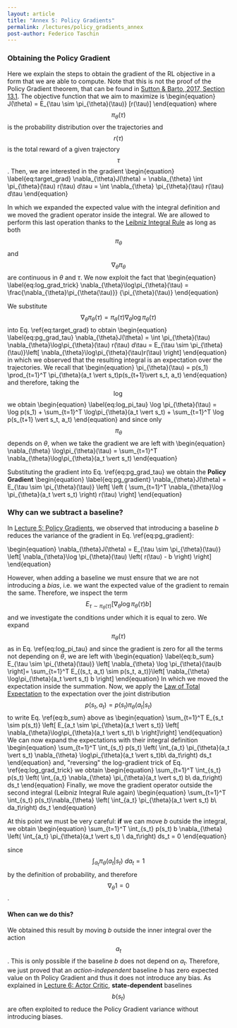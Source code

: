 ```yaml
---
layout: article
title: "Annex 5: Policy Gradients"
permalink: /lectures/policy_gradients_annex
post-author: Federico Taschin
---
```


### Obtaining the Policy Gradient
Here we explain the steps to obtain the gradient of the RL objective in a form that we are able
to compute. Note that this is not the proof of the Policy Gradient theorem, that can be found in
[Sutton & Barto, 2017, Section 13.1](http://incompleteideas.net/book/bookdraft2017nov5.pdf).
The objective function that we aim to maximize is
\begin{equation}
J(\theta) = E_{\tau \sim \pi_{\theta}(\tau)} [r(\tau)]
\end{equation}
where $$\pi_{\theta}(\tau)$$ is the probability distribution over the trajectories and
$$r(\tau)$$ is the total reward of a given trajectory $$\tau$$. Then, we are interested in the
gradient
\begin{equation}
\label{eq:target_grad}
\nabla_{\theta}J(\theta) = \nabla_{\theta} \int \pi_{\theta}(\tau) r(\tau) d\tau
= \int \nabla_{\theta} \pi_{\theta}(\tau) r(\tau) d\tau
\end{equation}

In which we expanded the expected value with the integral definition and we moved the gradient
operator inside the integral. We are allowed to perform this last operation thanks to the
[Leibniz Integral Rule](https://en.wikipedia.org/wiki/Leibniz_integral_rule) as long as both
$$\pi_{\theta}$$ and $$\nabla_{\theta}\pi_{\theta}$$ are continuous in $\theta$ and $\tau$. 
We now exploit the fact that
\begin{equation}
\label{eq:log_grad_trick}
\nabla_{\theta}\log\pi_{\theta}(\tau) = \frac{\nabla_{\theta}\pi_{\theta(\tau)}}
{\pi_{\theta}(\tau)}
\end{equation}

We substitute $$\nabla_{\theta}\pi_{\theta}(\tau) =
\pi_{\theta}(\tau) \nabla_{\theta}\log\pi_{\theta}(\tau)$$ into Eq. \ref{eq:target_grad} to
obtain
\begin{equation}
\label{eq:pg_grad_tau}
\nabla_{\theta}J(\theta) = \int \pi_{\theta}(\tau) \nabla_{\theta}\log\pi_{\theta}(\tau)
r(\tau) d\tau = E_{\tau \sim \pi_{\theta}(\tau)}\left[ 
\nabla_{\theta}\log\pi_{\theta}(\tau)r(\tau)
\right]
\end{equation}
in which we observed that the resulting integral is an expectation over the trajectories.
We recall that
\begin{equation}
\pi_{\theta}(\tau) = p(s_1) \prod_{t=1}^T \pi_{\theta}(a_t \vert s_t)p(s_{t+1}\vert s_t, a_t)
\end{equation}
and therefore, taking the $$\log$$ we obtain
\begin{equation}
\label{eq:log_pi_tau}
\log \pi_{\theta}(\tau) = \log p(s_1) +
\sum_{t=1}^T \log\pi_{\theta}(a_t \vert s_t) + \sum_{t=1}^T \log p(s_{t+1} \vert s_t, a_t)
\end{equation}
and since only $$\pi_{\theta}$$ depends on $\theta$, when we take the gradient we are left with
\begin{equation}
\nabla_{\theta} \log\pi_{\theta}(\tau) =
\sum_{t=1}^T \nabla_{\theta}\log\pi_{\theta}(a_t \vert s_t)
\end{equation}

Substituting the gradient into Eq. \ref{eq:pg_grad_tau} we obtain the **Policy Gradient**
\begin{equation}
\label{eq:pg_gradient}
\nabla_{\theta}J(\theta) = E_{\tau \sim \pi_{\theta}(\tau)} \left[
\left ( \sum_{t=1}^T \nabla_{\theta}\log \pi_{\theta}(a_t \vert s_t) \right) r(\tau)
\right]
\end{equation}


### Why can we subtract a baseline?
In [Lecture 5: Policy Gradients](/lectures/lecture5), we observed that introducing a baseline
$b$ reduces the variance of the gradient in Eq. \ref{eq:pg_gradient}:

\begin{equation}
\nabla_{\theta}J(\theta) = E_{\tau \sim \pi_{\theta}(\tau)} \left[
\nabla_{\theta}\log \pi_{\theta}(\tau) \left( r(\tau) - b \right) 
\right]
\end{equation}

However, when adding a baseline we must ensure that we are not introducing a *bias*, i.e. we
want the expected value of the gradient to remain the same. Therefore, we inspect the term
$$E_{\tau \sim \pi_{\theta}(\tau)} \left[ \nabla_{\theta} \log \pi_{\theta}(\tau)b \right]$$ and
we investigate the conditions under which it is equal to zero. We expand $$\pi_{\theta}(\tau)$$
as in Eq. \ref{eq:log_pi_tau} and since the gradient is zero for all the terms not depending on 
$\theta$, we are left with
\begin{equation}
\label{eq:b_sum}
E_{\tau \sim \pi_{\theta}(\tau)} \left[ \nabla_{\theta} \log \pi_{\theta}(\tau)b \right]=
\sum_{t=1}^T E_{(s_t, a_t) \sim p(s_t, a_t)}\left[
\nabla_{\theta} \log\pi_{\theta}(a_t \vert s_t) b
\right]
\end{equation}
In which we moved the expectation inside the summation. Now, we apply the
[Law of Total Expectation](https://en.wikipedia.org/wiki/Law_of_total_expectation) to the
expectation over the joint distribution $$p(s_t, a_t) = p(s_t) \pi_{\theta}(a_t \vert s_t)$$ to
write Eq. \ref{eq:b_sum} above as
\begin{equation}
\sum_{t=1}^T E_{s_t \sim p(s_t)} \left[
E_{a_t \sim \pi_{\theta}(a_t \vert s_t)} \left[ 
\nabla_{\theta}\log\pi_{\theta}(a_t \vert s_t)\ b
\right]\right]
\end{equation}
We can now expand the expectations with their integral definition
\begin{equation}
\sum_{t=1}^T \int_{s_t} p(s_t) \left( \int_{a_t} \pi_{\theta}(a_t \vert s_t) \nabla_{\theta}
\log\pi_{\theta}(a_t \vert s_t)b\ da_t\right) ds_t
\end{equation}
and, "reversing" the log-gradient trick of Eq. \ref{eq:log_grad_trick} we obtain
\begin{equation}
\sum_{t=1}^T \int_{s_t} p(s_t) \left( \int_{a_t} \nabla_{\theta} \pi_{\theta}(a_t \vert s_t)
b\ da_t\right) ds_t
\end{equation}
Finally, we move the gradient operator outside the second integral (Leibniz Integral Rule again)
\begin{equation}
\sum_{t=1}^T \int_{s_t} p(s_t)\nabla_{\theta} \left( \int_{a_t} \pi_{\theta}(a_t \vert s_t)
b\ da_t\right) ds_t
\end{equation}

At this point we must be very careful: **if** we can move $b$ outside the integral, we obtain
\begin{equation}
\sum_{t=1}^T \int_{s_t} p(s_t) b \nabla_{\theta} \left( \int_{a_t} \pi_{\theta}(a_t \vert s_t)
\ da_t\right) ds_t = 0
\end{equation}

since $$\int_{a_t} \pi_{\theta}(a_t \vert s_t)\ da_t = 1$$ by the definition of probability, and
therefore $$\nabla_{\theta}1 = 0$$.

#### When can we do this?

We obtained this result by moving $b$ outside the inner integral over the action $$a_t$$. This
is only possible if the baseline $b$ does not depend on $a_t$. Therefore, we just proved that
an *action-independent* baseline $b$ has zero expected value on th Policy Gradient and thus it
does not introduce any bias. As explained in [Lecture 6: Actor Critic](/lectures/lecture6),
**state-dependent** baselines $$b(s_t)$$ are often exploited to reduce the Policy Gradient variance
without introducing biases.
